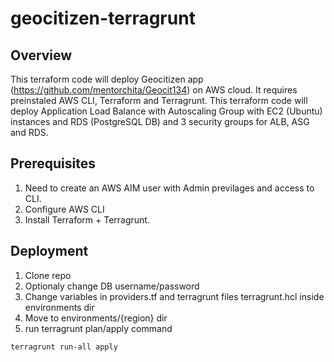 # geocitizen-terragrunt

## Overview

This terraform code will deploy Geocitizen app (https://github.com/mentorchita/Geocit134) on AWS cloud. It requires preinstaled AWS CLI, Terraform and Terragrunt. This terraform code will deploy Application Load Balance with Autoscaling Group with EC2 (Ubuntu) instances and RDS (PostgreSQL DB) and 3 security groups for ALB, ASG and RDS.

## Prerequisites

1. Need to create an AWS AIM user with Admin previlages and access to CLI. 
2. Configure AWS CLI
3. Install Terraform + Terragrunt.

## Deployment
1. Clone repo
2. Optionaly change DB username/password
3. Change variables in providers.tf and terragrunt files terragrunt.hcl inside environments dir
4. Move to environments/{region} dir
5. run terragrunt plan/apply command
```
terragrunt run-all apply
```
